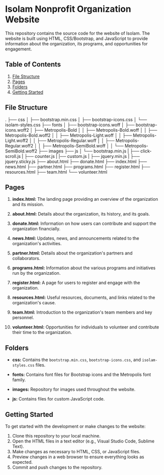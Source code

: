 # Isolam Nonprofit Organization Website

This repository contains the source code for the website of Isolam. The website is built using HTML, CSS/Bootstrap, and JavaScript to provide information about the organization, its programs, and opportunities for engagement.

## Table of Contents
1. [File Structure](#file-structure)
2. [Pages](#pages)
3. [Folders](#folders)
4. [Getting Started](#getting-started)

## File Structure
.
├── css
│ ├── bootstrap.min.css
│ ├── bootstrap-icons.css
│ └── isolam-styles.css
├── fonts
│ ├── bootstrap-icons.woff
│ ├── bootstrap-icons.woff2
│ ├── Metropolis-Bold
│ │ ├── Metropolis-Bold.woff
│ │ ├── Metropolis-Bold.woff2
│ │ ├── Metropolis-Light.woff
│ │ ├── Metropolis-Light.woff2
│ │ ├── Metropolis-Regular.woff
│ │ ├── Metropolis-Regular.woff2
│ │ ├── Metropolis-SemiBold.woff
│ │ └── Metropolis-SemiBold.woff2
├── images
├── js
│   └── bootstrap.min.js
|   ├── click-scroll.js
|   ├── counter.js
|   |── custom.js
|   ├── jquery.min.js
|   ├── jquery.sticky.js
├── about.html
├── donate.html
├── index.html
├── news.html
├── partner.html
├── programs.html
├── register.html
├── resources.html
├── team.html
└── volunteer.html


## Pages

1. **index.html:** The landing page providing an overview of the organization and its mission.

2. **about.html:** Details about the organization, its history, and its goals.

3. **donate.html:** Information on how users can contribute and support the organization financially.

4. **news.html:** Updates, news, and announcements related to the organization's activities.

5. **partner.html:** Details about the organization's partners and collaborators.

6. **programs.html:** Information about the various programs and initiatives run by the organization.

7. **register.html:** A page for users to register and engage with the organization.

8. **resources.html:** Useful resources, documents, and links related to the organization's cause.

9. **team.html:** Introduction to the organization's team members and key personnel.

10. **volunteer.html:** Opportunities for individuals to volunteer and contribute their time to the organization.

## Folders

- **css:** Contains the `bootstrap.min.css`, `bootstrap-icons.css`, and `isolam-styles.css` files.

- **fonts:** Contains font files for Bootstrap icons and the Metropolis font family.

- **images:** Repository for images used throughout the website.

- **js:** Contains files for custom JavaScript code.

## Getting Started

To get started with the development or make changes to the website:

1. Clone this repository to your local machine.
2. Open the HTML files in a text editor (e.g., Visual Studio Code, Sublime Text).
3. Make changes as necessary to HTML, CSS, or JavaScript files.
4. Preview changes in a web browser to ensure everything looks as expected.
5. Commit and push changes to the repository.

